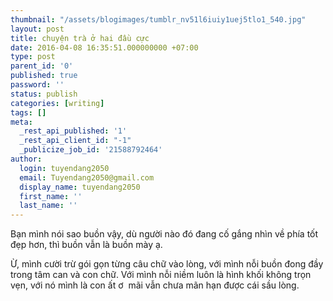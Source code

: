 ```yaml
---
thumbnail: "/assets/blogimages/tumblr_nv51l6iuiy1uej5tlo1_540.jpg"
layout: post
title: chuyện trà ở hai đầu cực
date: 2016-04-08 16:35:51.000000000 +07:00
type: post
parent_id: '0'
published: true
password: ''
status: publish
categories: [writing]
tags: []
meta:
  _rest_api_published: '1'
  _rest_api_client_id: "-1"
  _publicize_job_id: '21588792464'
author:
  login: tuyendang2050
  email: Tuyendang2050@gmail.com
  display_name: tuyendang2050
  first_name: ''
  last_name: ''
---
```

Bạn mình nói sao buồn vậy, dù người nào đó đang cố gắng nhìn về phía tốt đẹp hơn, thì buồn vẫn là buồn mày ạ.


Ừ, mình cười trừ gói gọn từng câu chữ vào lòng, với mình nỗi buồn đong đầy trong tâm can và con chữ. Với mình nỗi niềm luôn là hình khối không trọn vẹn, với nó mình là con ất ơ  mãi vẫn chưa mãn hạn được cái sầu lòng.
